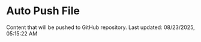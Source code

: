 # Auto Push File

Content that will be pushed to GitHub repository.
Last updated: 08/23/2025, 05:15:22 AM